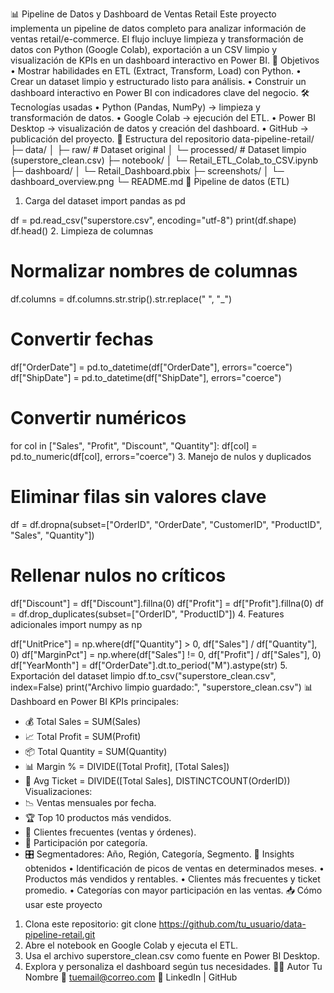 📊 Pipeline de Datos y Dashboard de Ventas Retail
Este proyecto implementa un pipeline de datos completo para analizar información de ventas retail/e-commerce. El flujo incluye limpieza y transformación de datos con Python (Google Colab), exportación a un CSV limpio y visualización de KPIs en un dashboard interactivo en Power BI.
🚀 Objetivos
• Mostrar habilidades en ETL (Extract, Transform, Load) con Python.
• Crear un dataset limpio y estructurado listo para análisis.
• Construir un dashboard interactivo en Power BI con indicadores clave del negocio.
🛠️ Tecnologías usadas
• Python (Pandas, NumPy) → limpieza y transformación de datos.
• Google Colab → ejecución del ETL.
• Power BI Desktop → visualización de datos y creación del dashboard.
• GitHub → publicación del proyecto.
📂 Estructura del repositorio
data-pipeline-retail/
├─ data/
│  ├─ raw/                # Dataset original
│  └─ processed/          # Dataset limpio (superstore_clean.csv)
├─ notebook/
│  └─ Retail_ETL_Colab_to_CSV.ipynb
├─ dashboard/
│  └─ Retail_Dashboard.pbix
├─ screenshots/
│  └─ dashboard_overview.png
└─ README.md
🔄 Pipeline de datos (ETL)
1. Carga del dataset
import pandas as pd

df = pd.read_csv("superstore.csv", encoding="utf-8")
print(df.shape)
df.head()
2. Limpieza de columnas
# Normalizar nombres de columnas
df.columns = df.columns.str.strip().str.replace(" ", "_")

# Convertir fechas
df["OrderDate"] = pd.to_datetime(df["OrderDate"], errors="coerce")
df["ShipDate"] = pd.to_datetime(df["ShipDate"], errors="coerce")

# Convertir numéricos
for col in ["Sales", "Profit", "Discount", "Quantity"]:
    df[col] = pd.to_numeric(df[col], errors="coerce")
3. Manejo de nulos y duplicados
# Eliminar filas sin valores clave
df = df.dropna(subset=["OrderID", "OrderDate", "CustomerID", "ProductID", "Sales", "Quantity"])

# Rellenar nulos no críticos
df["Discount"] = df["Discount"].fillna(0)
df["Profit"] = df["Profit"].fillna(0)
df = df.drop_duplicates(subset=["OrderID", "ProductID"])
4. Features adicionales
import numpy as np

df["UnitPrice"] = np.where(df["Quantity"] > 0, df["Sales"] / df["Quantity"], 0)
df["MarginPct"] = np.where(df["Sales"] != 0, df["Profit"] / df["Sales"], 0)
df["YearMonth"] = df["OrderDate"].dt.to_period("M").astype(str)
5. Exportación del dataset limpio
df.to_csv("superstore_clean.csv", index=False)
print("Archivo limpio guardado:", "superstore_clean.csv")
📊 Dashboard en Power BI
KPIs principales:
- 💰 Total Sales = SUM(Sales)
- 📈 Total Profit = SUM(Profit)
- 📦 Total Quantity = SUM(Quantity)
- 📊 Margin % = DIVIDE([Total Profit], [Total Sales])
- 🛒 Avg Ticket = DIVIDE([Total Sales], DISTINCTCOUNT(OrderID))
Visualizaciones:
- 📉 Ventas mensuales por fecha.
- 🏆 Top 10 productos más vendidos.
- 👥 Clientes frecuentes (ventas y órdenes).
- 🍩 Participación por categoría.
- 🎛️ Segmentadores: Año, Región, Categoría, Segmento.
🧠 Insights obtenidos
• Identificación de picos de ventas en determinados meses.
• Productos más vendidos y rentables.
• Clientes más frecuentes y ticket promedio.
• Categorías con mayor participación en las ventas.
📥 Cómo usar este proyecto
1. Clona este repositorio:
git clone https://github.com/tu_usuario/data-pipeline-retail.git
2. Abre el notebook en Google Colab y ejecuta el ETL.
3. Usa el archivo superstore_clean.csv como fuente en Power BI Desktop.
4. Explora y personaliza el dashboard según tus necesidades.
👨‍💻 Autor
Tu Nombre
📧 tuemail@correo.com
🔗 LinkedIn | GitHub
